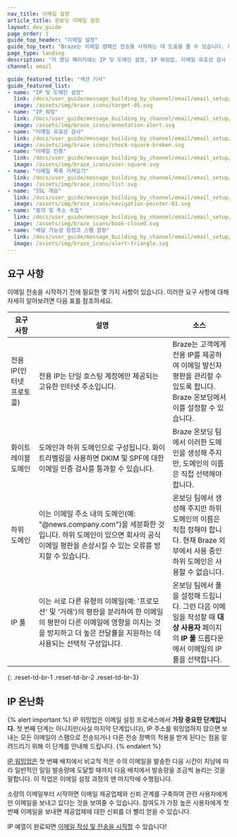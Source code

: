 ```yaml
---
nav_title: 이메일 설정
article_title: 온보딩 이메일 설정
layout: dev_guide
page_order: 1
guide_top_header: "이메일 설정"
guide_top_text: "Braze는 이메일 캠페인 전송을 시작하는 데 도움을 줄 수 있습니다. 가이드를 따르거나 <a href='https://learning.braze.com/email-onboarding-for-pro-and-enterprise-achieving-high-deliverability' target='_blank'>이메일 온보딩</a> 브레이즈 학습 과정을 확인하세요."
page_type: landing
description: "이 랜딩 페이지에는 IP 및 도메인 설정, IP 워밍업, 이메일 유효성 검사 등 이메일 캠페인 시작에 대한 리소스가 포함되어 있습니다."
channel: email

guide_featured_title: "섹션 기사"
guide_featured_list:
- name: "IP 및 도메인 설정"
  link: /docs/user_guide/message_building_by_channel/email/email_setup/setting_up_ips_and_domains/
  image: /assets/img/braze_icons/target-05.svg
- name: "IP 워밍"
  link: /docs/user_guide/message_building_by_channel/email/email_setup/ip_warming/
  image: /assets/img/braze_icons/annotation-alert.svg
- name: "이메일 유효성 검사"
  link: /docs/user_guide/message_building_by_channel/email/email_setup/email_validation/
  image: /assets/img/braze_icons/check-square-broken.svg
- name: "이메일 인증"
  link: /docs/user_guide/message_building_by_channel/email/email_setup/authentication/
  image: /assets/img/braze_icons/user-square.svg
- name: "이메일 목록 가져오기"
  link: /docs/user_guide/message_building_by_channel/email/email_setup/import_your_email_list/
  image: /assets/img/braze_icons/list.svg
- name: "SSL 개요"
  link: /docs/user_guide/message_building_by_channel/email/email_setup/ssl/
  image: /assets/img/braze_icons/navigation-pointer-01.svg
- name: "동의 및 주소 수집"
  link: /docs/user_guide/message_building_by_channel/email/email_setup/consent_and_address_collection/
  image: /assets/img/braze_icons/book-closed.svg
- name: "배달 가능성 함정과 스팸 함정"
  link: /docs/user_guide/message_building_by_channel/email/email_setup/deliverability_pitfalls_and_spam_traps/
  image: /assets/img/braze_icons/alert-triangle.svg
---
```


## 요구 사항

이메일 전송을 시작하기 전에 필요한 몇 가지 사항이 있습니다. 이러한 요구 사항에 대해 자세히 알아보려면 다음 표를 참조하세요.

| 요구 사항 | 설명 | 소스 |
|---|---|---|
| 전용 IP(인터넷 프로토콜)| 전용 IP는 단일 호스팅 계정에만 제공되는 고유한 인터넷 주소입니다. | Braze는 고객에게 전용 IP를 제공하여 이메일 발신자 평판을 관리할 수 있도록 합니다. Braze 온보딩에서 이를 설정할 수 있습니다.|
| 화이트 레이블 도메인 | 도메인과 하위 도메인으로 구성됩니다. 화이트라벨링을 사용하면 DKIM 및 SPF에 대한 이메일 인증 검사를 통과할 수 있습니다. | Braze 온보딩 팀에서 이러한 도메인을 생성해 주지만, 도메인의 이름은 직접 선택해야 합니다. |
| 하위 도메인 | 이는 이메일 주소 내의 도메인(예: "@news.company.com")을 세분화한 것입니다. 하위 도메인이 있으면 회사의 공식 이메일 평판을 손상시킬 수 있는 오류를 방지할 수 있습니다. | 온보딩 팀에서 생성해 주지만 하위 도메인의 이름은 직접 정해야 합니다. 현재 Braze 외부에서 사용 중인 하위 도메인은 사용할 수 없습니다. |
| IP 풀 | 이는 서로 다른 유형의 이메일(예: '프로모션' 및 '거래')의 평판을 분리하여 한 이메일의 평판이 다른 이메일에 영향을 미치는 것을 방지하고 더 높은 전달률을 지원하는 데 사용되는 선택적 구성입니다. | 온보딩 팀에서 풀을 설정해 드립니다. 그런 다음 이메일을 작성할 때 **대상 사용자** 페이지의 **IP 풀** 드롭다운에서 이메일의 IP 풀을 선택합니다.|
{: .reset-td-br-1 .reset-td-br-2 .reset-td-br-3}

## IP 온난화

{% alert important %}
IP 워밍업은 이메일 설정 프로세스에서 **가장 중요한 단계입니다**. 첫 번째 단계는 아니지만(사실 마지막 단계입니다), IP 주소를 워밍업하지 않으면 보내는 모든 이메일이 스팸으로 전송되거나 다른 전송 장벽의 적용을 받게 된다는 점을 알려드리기 위해 이 단계를 안내해 드립니다.
{% endalert %}

[IP 워밍업은]({{site.baseurl}}/user_guide/message_building_by_channel/email/email_setup/ip_warming/) 첫 번째 배치에서 비교적 적은 수의 이메일을 발송한 다음 시간이 지남에 따라 일반적인 일일 발송량에 도달할 때까지 다음 배치에서 발송량을 조금씩 늘리는 것을 말합니다. 이 작업은 이메일 설정 과정의 맨 마지막에 수행됩니다.

소량의 이메일부터 시작하면 이메일 제공업체와 신뢰 관계를 구축하여 관련 사용자에게만 이메일을 보내고 있다는 것을 보여줄 수 있습니다. 참여도가 가장 높은 사용자에게 첫 번째 이메일을 보내면 제공업체에 대한 신뢰를 더 빨리 얻을 수 있습니다.

IP 예열이 완료되면 [이메일 작성 및 전송을 시작할]({{site.baseurl}}/user_guide/message_building_by_channel/email/html_editor/creating_an_email_campaign/) 수 있습니다!

<br><br>